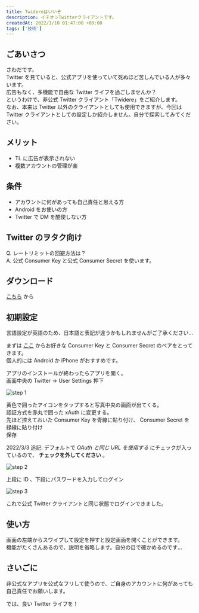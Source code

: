 ```yaml
---
title: Twidereはいいぞ
description: イチオシTwitterクライアントです。
createdAt: 2022/1/10 01:47:00 +09:00
tags: ['技術']
---
```


## ごあいさつ

さわだです。  
Twitter を見ていると、公式アプリを使っていて死ぬほど苦しんでいる人が多々います。  
広告もなく、多機能で自由な Twitter ライフを過ごしませんか？  
というわけで、非公式 Twitter クライアント「Twidere」をご紹介します。  
なお、本来は Twitter 以外のクライアントとしても使用できますが、今回は Twitter クライアントとしての設定しか紹介しません。自分で探索してみてください。

## メリット

-   TL に広告が表示されない
-   複数アカウントの管理が楽

## 条件

-   アカウントに何があっても自己責任と思える方
-   Android をお使いの方
-   Twitter で DM を酷使しない方

## Twitter のヲタク向け

Q. レートリミットの回避方法は？  
A. 公式 Consumer Key と公式 Consumer Secret を使います。

## ダウンロード

[こちら](https://play.google.com/store/apps/details?id=org.mariotaku.twidere) から

## 初期設定

言語設定が英語のため、日本語と表記が違うかもしれませんがご了承ください…

まずは [ここ](https://gist.github.com/shobotch/5160017) からお好きな Consumer Key と Consumer Secret のペアをとってきます。  
個人的には Android か iPhone がおすすめです。

アプリのインストールが終わったらアプリを開く。  
画面中央の Twitter -> User Settings 押下

![](https://public.sawada.pro/blog/twidere/twidere-1.jpg 'step 1')

黄色で囲ったアイコンをタップすると写真中央の画面が出てくる。  
認証方式を赤丸で囲った xAuth に変更する。  
先ほど控えておいた Consumer Key を青線に貼り付け、 Consumer Secret を緑線に貼り付け  
保存

2022/3/3 追記: デフォルトで _OAuth と同じ URL を使用する_ にチェックが入っているので、 **チェックを外してください** 。

![](https://public.sawada.pro/blog/twidere/twidere-2.jpg 'step 2')

上段に ID 、下段にパスワードを入力してログイン

![](https://public.sawada.pro/blog/twidere/twidere-3.jpg 'step 3')

これで公式 Twitter クライアントと同じ状態でログインできました。

## 使い方

画面の左端からスワイプして設定を押すと設定画面を開くことができます。  
機能がたくさんあるので、説明を省略します。自分の目で確かめるのです…

## さいごに

非公式なアプリを公式なフリして使うので、ご自身のアカウントに何があっても自己責任でお願いします。

では、良い Twitter ライフを！
